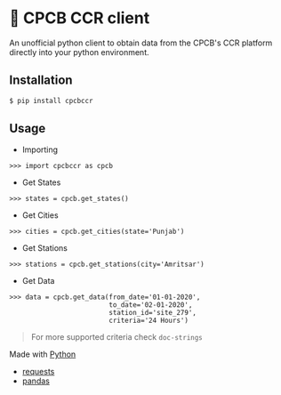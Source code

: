 # :rocket: CPCB CCR client

An unofficial python client to obtain data from the CPCB's CCR platform directly into your python environment. 


## Installation

```bash
$ pip install cpcbccr
```
## Usage

- Importing

```
>>> import cpcbccr as cpcb
```

- Get States

```
>>> states = cpcb.get_states()
```
- Get Cities

```
>>> cities = cpcb.get_cities(state='Punjab')
```
-  Get Stations

```
>>> stations = cpcb.get_stations(city='Amritsar')
```

- Get Data
```
>>> data = cpcb.get_data(from_date='01-01-2020',
                         to_date='02-01-2020',
                         station_id='site_279',
                         criteria='24 Hours')

```
> For more supported criteria check `doc-strings`



Made with [Python]('https://www.python.org/')
  - [requests](https://pypi.org/project/requests/)
  - [pandas](https://pypi.org/project/pandas/)